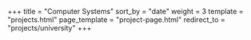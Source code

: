 +++
title = "Computer Systems"
sort_by = "date"
weight = 3
template = "projects.html"
page_template = "project-page.html"
redirect_to = "projects/university"
+++